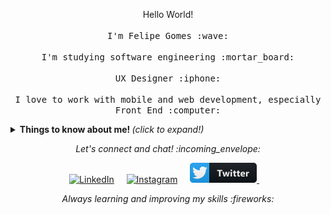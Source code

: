 <p align="center">
  Hello World!
  <br><br>
  <samp>
    I'm Felipe Gomes :wave:
    <br><br>
    I'm studying software engineering :mortar_board:
    <br><br>
    UX Designer :iphone:
    <br><br>
    I love to work with mobile and web development, especially Front End :computer: 
  </samp>
</p>
<details>
  <summary> <b> Things to know about me! </b> <i>(click to expand!)</i> </summary>
  
  <br>
  
  ![Anurag's github stats](https://github-readme-stats.vercel.app/api?username=felipegomss&show_icons=true&theme=radicaltitle_color=fff&icon_color=79ff97&text_color=9f9f9f&bg_color=151515)
  
### - Languages and Tools

<p align="center">

  <img src="https://github.com/MikeCodesDotNET/ColoredBadges/blob/master/png/dev/frameworks/angular.png" alt="angular" style="vertical-align:top; margin:4px">
  <img src="https://github.com/Quadrified/Quadrified/blob/master/assets/svg/dev/frameworks/react.svg" alt="react" style="vertical-align:top; margin:4px">
  <img src="https://github.com/Quadrified/Quadrified/blob/master/assets/svg/dev/languages/js.svg" alt="js" style="vertical-align:top; margin:4px">
  <img src="https://github.com/Quadrified/Quadrified/blob/master/assets/svg/dev/languages/java.svg" alt="java" style="vertical-align:top; margin:4px">
  <img src="https://github.com/Quadrified/Quadrified/blob/master/assets/svg/dev/tools/visualstudio_code.svg" alt="vscode" style="vertical-align:top; margin:4px">
  <img src="https://github.com/Quadrified/Quadrified/blob/master/assets/svg/dev/misc/mobile.svg" alt="mobile_development" style="vertical-align:top; margin:4px">
  <img src="https://github.com/Quadrified/Quadrified/blob/master/assets/svg/dev/tools/powershell.svg" alt="powershell" style="vertical-align:top; margin:4px">
  <img src="https://github.com/MikeCodesDotNET/ColoredBadges/blob/master/png/dev/languages/python.png" alt="python" style="vertical-align:top; margin:4px">
  <img src="https://github.com/MikeCodesDotNET/ColoredBadges/blob/master/png/dev/languages/css3.png" alt="css3" style="vertical-align:top; margin:4px">
  <img src="https://github.com/MikeCodesDotNET/ColoredBadges/blob/master/png/dev/languages/html.png" alt="html" style="vertical-align:top; margin:4px">
  <img src="https://github.com/MikeCodesDotNET/ColoredBadges/blob/master/png/dev/tools/android_studio_colour.png" alt="andoidstudio" style="vertical-align:top; margin:4px">
  <img src="https://github.com/MikeCodesDotNET/ColoredBadges/blob/master/png/dev/tools/eclipse.png" alt="eclipse" style="vertical-align:top; margin:4px">
  <img src="https://github.com/MikeCodesDotNET/ColoredBadges/blob/master/png/dev/tools/jetbrains_pycharm.png" alt="pycharm" style="vertical-align:top; margin:4px">
</p>
</details>
<p align="center"> 
  <i> Let's connect and chat! :incoming_envelope: </i>
</p>

<p align="center">
  <a href="https://www.linkedin.com/in/felipegomss"><img src="https://github.com/MikeCodesDotNET/ColoredBadges/blob/master/png/social/linkedin.png" alt="LinkedIn"></a> &nbsp; &nbsp;
  <a href="https://instagram.com/felipegomss"><img src="https://github.com/MikeCodesDotNET/ColoredBadges/blob/master/png/social/instagram.png" alt="Instagram"></a> &nbsp; &nbsp;
  <a href="https://twitter.com/felipegomss"><img src="https://github.com/MikeCodesDotNET/ColoredBadges/blob/master/png/social/twitter.png" alt="Twitter">     </a> &nbsp; &nbsp;
<p align="center">
  <i> Always learning and improving my skills :fireworks: </i>
</p>
